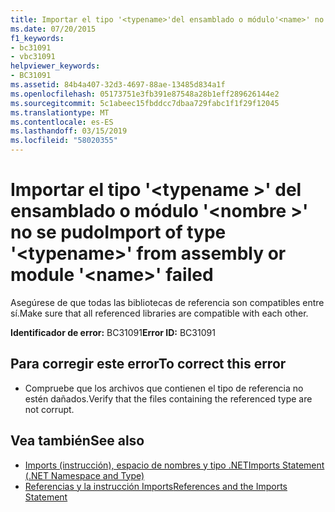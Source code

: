 ```yaml
---
title: Importar el tipo '<typename>'del ensamblado o módulo'<name>' no se pudo
ms.date: 07/20/2015
f1_keywords:
- bc31091
- vbc31091
helpviewer_keywords:
- BC31091
ms.assetid: 84b4a407-32d3-4697-88ae-13485d834a1f
ms.openlocfilehash: 05173751e3fb391e87548a28b1eff289626144e2
ms.sourcegitcommit: 5c1abeec15fbddcc7dbaa729fabc1f1f29f12045
ms.translationtype: MT
ms.contentlocale: es-ES
ms.lasthandoff: 03/15/2019
ms.locfileid: "58020355"
---
```

# <a name="import-of-type-typename-from-assembly-or-module-name-failed"></a><span data-ttu-id="74272-102">Importar el tipo '\<typename >' del ensamblado o módulo '\<nombre >' no se pudo</span><span class="sxs-lookup"><span data-stu-id="74272-102">Import of type '\<typename>' from assembly or module '\<name>' failed</span></span>
<span data-ttu-id="74272-103">Asegúrese de que todas las bibliotecas de referencia son compatibles entre sí.</span><span class="sxs-lookup"><span data-stu-id="74272-103">Make sure that all referenced libraries are compatible with each other.</span></span>  
  
 <span data-ttu-id="74272-104">**Identificador de error:** BC31091</span><span class="sxs-lookup"><span data-stu-id="74272-104">**Error ID:** BC31091</span></span>  
  
## <a name="to-correct-this-error"></a><span data-ttu-id="74272-105">Para corregir este error</span><span class="sxs-lookup"><span data-stu-id="74272-105">To correct this error</span></span>  
  
-   <span data-ttu-id="74272-106">Compruebe que los archivos que contienen el tipo de referencia no estén dañados.</span><span class="sxs-lookup"><span data-stu-id="74272-106">Verify that the files containing the referenced type are not corrupt.</span></span>  
  
## <a name="see-also"></a><span data-ttu-id="74272-107">Vea también</span><span class="sxs-lookup"><span data-stu-id="74272-107">See also</span></span>

- [<span data-ttu-id="74272-108">Imports (instrucción), espacio de nombres y tipo .NET</span><span class="sxs-lookup"><span data-stu-id="74272-108">Imports Statement (.NET Namespace and Type)</span></span>](../../visual-basic/language-reference/statements/imports-statement-net-namespace-and-type.md)
- [<span data-ttu-id="74272-109">Referencias y la instrucción Imports</span><span class="sxs-lookup"><span data-stu-id="74272-109">References and the Imports Statement</span></span>](../../visual-basic/programming-guide/program-structure/references-and-the-imports-statement.md)
